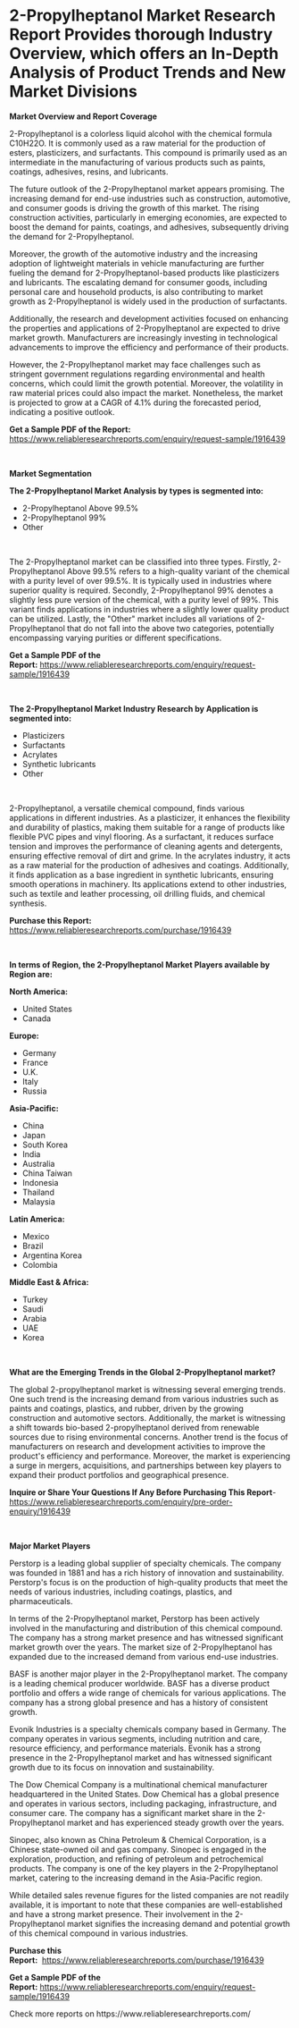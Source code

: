 <p><h1>2-Propylheptanol Market Research Report Provides thorough Industry Overview, which offers an In-Depth Analysis of Product Trends and New Market Divisions</h1></p><p><strong>Market Overview and Report Coverage</strong></p>
<p><p>2-Propylheptanol is a colorless liquid alcohol with the chemical formula C10H22O. It is commonly used as a raw material for the production of esters, plasticizers, and surfactants. This compound is primarily used as an intermediate in the manufacturing of various products such as paints, coatings, adhesives, resins, and lubricants.</p><p>The future outlook of the 2-Propylheptanol market appears promising. The increasing demand for end-use industries such as construction, automotive, and consumer goods is driving the growth of this market. The rising construction activities, particularly in emerging economies, are expected to boost the demand for paints, coatings, and adhesives, subsequently driving the demand for 2-Propylheptanol.</p><p>Moreover, the growth of the automotive industry and the increasing adoption of lightweight materials in vehicle manufacturing are further fueling the demand for 2-Propylheptanol-based products like plasticizers and lubricants. The escalating demand for consumer goods, including personal care and household products, is also contributing to market growth as 2-Propylheptanol is widely used in the production of surfactants.</p><p>Additionally, the research and development activities focused on enhancing the properties and applications of 2-Propylheptanol are expected to drive market growth. Manufacturers are increasingly investing in technological advancements to improve the efficiency and performance of their products.</p><p>However, the 2-Propylheptanol market may face challenges such as stringent government regulations regarding environmental and health concerns, which could limit the growth potential. Moreover, the volatility in raw material prices could also impact the market. Nonetheless, the market is projected to grow at a CAGR of 4.1% during the forecasted period, indicating a positive outlook.</p></p>
<p><strong>Get a Sample PDF of the Report:</strong> <a href="https://www.reliableresearchreports.com/enquiry/request-sample/1916439">https://www.reliableresearchreports.com/enquiry/request-sample/1916439</a></p>
<p>&nbsp;</p>
<p><strong>Market Segmentation</strong></p>
<p><strong>The 2-Propylheptanol Market Analysis by types is segmented into:</strong></p>
<p><ul><li>2-Propylheptanol Above 99.5%</li><li>2-Propylheptanol 99%</li><li>Other</li></ul></p>
<p>&nbsp;</p>
<p><p>The 2-Propylheptanol market can be classified into three types. Firstly, 2-Propylheptanol Above 99.5% refers to a high-quality variant of the chemical with a purity level of over 99.5%. It is typically used in industries where superior quality is required. Secondly, 2-Propylheptanol 99% denotes a slightly less pure version of the chemical, with a purity level of 99%. This variant finds applications in industries where a slightly lower quality product can be utilized. Lastly, the "Other" market includes all variations of 2-Propylheptanol that do not fall into the above two categories, potentially encompassing varying purities or different specifications.</p></p>
<p><strong>Get a Sample PDF of the Report:</strong>&nbsp;<a href="https://www.reliableresearchreports.com/enquiry/request-sample/1916439">https://www.reliableresearchreports.com/enquiry/request-sample/1916439</a></p>
<p>&nbsp;</p>
<p><strong>The 2-Propylheptanol Market Industry Research by Application is segmented into:</strong></p>
<p><ul><li>Plasticizers</li><li>Surfactants</li><li>Acrylates</li><li>Synthetic lubricants</li><li>Other</li></ul></p>
<p>&nbsp;</p>
<p><p>2-Propylheptanol, a versatile chemical compound, finds various applications in different industries. As a plasticizer, it enhances the flexibility and durability of plastics, making them suitable for a range of products like flexible PVC pipes and vinyl flooring. As a surfactant, it reduces surface tension and improves the performance of cleaning agents and detergents, ensuring effective removal of dirt and grime. In the acrylates industry, it acts as a raw material for the production of adhesives and coatings. Additionally, it finds application as a base ingredient in synthetic lubricants, ensuring smooth operations in machinery. Its applications extend to other industries, such as textile and leather processing, oil drilling fluids, and chemical synthesis.</p></p>
<p><strong>Purchase this Report:</strong>&nbsp; <a href="https://www.reliableresearchreports.com/purchase/1916439">https://www.reliableresearchreports.com/purchase/1916439</a></p>
<p>&nbsp;</p>
<p><strong>In terms of Region, the 2-Propylheptanol Market Players available by Region are:</strong></p>
<p>
    <p> <strong> North America: </strong>
        <ul>
            <li>United States</li>
            <li>Canada</li>
        </ul>
        </p> 
    <p> <strong> Europe: </strong>
        <ul>
            <li>Germany</li>
            <li>France</li>
            <li>U.K.</li>
            <li>Italy</li>
            <li>Russia</li>
        </ul>
        </p> 
    <p> <strong> Asia-Pacific: </strong>
        <ul>
            <li>China</li>
            <li>Japan</li>
            <li>South Korea</li>
            <li>India</li>
            <li>Australia</li>
            <li>China Taiwan</li>
            <li>Indonesia</li>
            <li>Thailand</li>
            <li>Malaysia</li>
        </ul>
        </p> 
    <p> <strong> Latin America: </strong>
        <ul>
            <li>Mexico</li>
            <li>Brazil</li>
            <li>Argentina Korea</li>
            <li>Colombia</li>
        </ul>
        </p> 
    <p> <strong> Middle East & Africa: </strong>
        <ul>
            <li>Turkey</li>
            <li>Saudi</li>
            <li>Arabia</li>
            <li>UAE</li>
            <li>Korea</li>
        </ul>
    </p>
    </p>
<p>&nbsp;</p>
<p><strong>What are the Emerging Trends in the Global 2-Propylheptanol market?</strong></p>
<p><p>The global 2-propylheptanol market is witnessing several emerging trends. One such trend is the increasing demand from various industries such as paints and coatings, plastics, and rubber, driven by the growing construction and automotive sectors. Additionally, the market is witnessing a shift towards bio-based 2-propylheptanol derived from renewable sources due to rising environmental concerns. Another trend is the focus of manufacturers on research and development activities to improve the product's efficiency and performance. Moreover, the market is experiencing a surge in mergers, acquisitions, and partnerships between key players to expand their product portfolios and geographical presence.</p></p>
<p><strong>Inquire or Share Your Questions If Any Before Purchasing This Report</strong>- <a href="https://www.reliableresearchreports.com/enquiry/pre-order-enquiry/1916439">https://www.reliableresearchreports.com/enquiry/pre-order-enquiry/1916439</a></p>
<p>&nbsp;</p>
<p><strong>Major Market Players</strong></p>
<p><p>Perstorp is a leading global supplier of specialty chemicals. The company was founded in 1881 and has a rich history of innovation and sustainability. Perstorp's focus is on the production of high-quality products that meet the needs of various industries, including coatings, plastics, and pharmaceuticals.</p><p>In terms of the 2-Propylheptanol market, Perstorp has been actively involved in the manufacturing and distribution of this chemical compound. The company has a strong market presence and has witnessed significant market growth over the years. The market size of 2-Propylheptanol has expanded due to the increased demand from various end-use industries.</p><p>BASF is another major player in the 2-Propylheptanol market. The company is a leading chemical producer worldwide. BASF has a diverse product portfolio and offers a wide range of chemicals for various applications. The company has a strong global presence and has a history of consistent growth.</p><p>Evonik Industries is a specialty chemicals company based in Germany. The company operates in various segments, including nutrition and care, resource efficiency, and performance materials. Evonik has a strong presence in the 2-Propylheptanol market and has witnessed significant growth due to its focus on innovation and sustainability.</p><p>The Dow Chemical Company is a multinational chemical manufacturer headquartered in the United States. Dow Chemical has a global presence and operates in various sectors, including packaging, infrastructure, and consumer care. The company has a significant market share in the 2-Propylheptanol market and has experienced steady growth over the years.</p><p>Sinopec, also known as China Petroleum & Chemical Corporation, is a Chinese state-owned oil and gas company. Sinopec is engaged in the exploration, production, and refining of petroleum and petrochemical products. The company is one of the key players in the 2-Propylheptanol market, catering to the increasing demand in the Asia-Pacific region.</p><p>While detailed sales revenue figures for the listed companies are not readily available, it is important to note that these companies are well-established and have a strong market presence. Their involvement in the 2-Propylheptanol market signifies the increasing demand and potential growth of this chemical compound in various industries.</p></p>
<p><strong>Purchase this Report:</strong>&nbsp;&nbsp;<a href="https://www.reliableresearchreports.com/purchase/1916439">https://www.reliableresearchreports.com/purchase/1916439</a></p>
<p></p>
<p><strong>Get a Sample PDF of the Report:</strong>&nbsp;<a href="https://www.reliableresearchreports.com/enquiry/request-sample/1916439">https://www.reliableresearchreports.com/enquiry/request-sample/1916439</a></p>
<p>Check more reports on https://www.reliableresearchreports.com/</p>